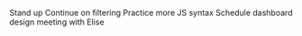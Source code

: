 Stand up
Continue on filtering
Practice more JS syntax
Schedule dashboard design meeting with Elise
